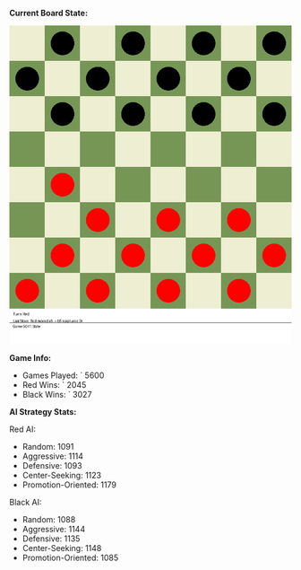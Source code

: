 
**Current Board State:**  
<!-- START_GIF -->
![Checkers Game](./checkers_game.gif)
<!-- END_GIF -->

**Game Info:**  
- Games Played: `<!-- GAMES_PLAYED --> 5600
- Red Wins: `<!-- RED_WINS --> 2045
- Black Wins: `<!-- BLACK_WINS --> 3027

<!-- AI_STATS -->
**AI Strategy Stats:**

Red AI:
- Random: 1091
- Aggressive: 1114
- Defensive: 1093
- Center-Seeking: 1123
- Promotion-Oriented: 1179

Black AI:
- Random: 1088
- Aggressive: 1144
- Defensive: 1135
- Center-Seeking: 1148
- Promotion-Oriented: 1085
